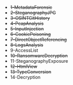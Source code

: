 - ~~1-MetadataForensic~~
- ~~2-SteganographyJPG~~
- ~~3-OSINTGitHistory~~
- ~~4-PcapAnalysis~~
- ~~5-InputInjection~~
- ~~6-CookiePoisoning~~
- ~~7-DirectObjectReferencing~~
- ~~8-LogsAnalysis~~
- 9-AccessList
- ~~10-RansomwareDecryption~~
- 11-SteganographyExposure
- ~~12-HtmlView~~
- ~~13-TypeConversion~~
- 14-Decryption
